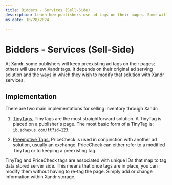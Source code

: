 ```yaml
---
title: Bidders - Services (Sell-Side)
description: Learn how publishers use ad tags on their pages. Some will keep preexisting ad while others will use new Xandr tags. Also, this page covers two main implementations for selling inventory through Xandr.   
ms.date: 10/28/2024

---
```



# Bidders - Services (Sell-Side)

At Xandr, some publishers will keep preexisting ad tags on their pages; others will use new Xandr tags. It depends on their original ad serving solution and the ways in which they wish to modify that solution with Xandr services.

## Implementation

There are two main implementations for selling inventory through Xandr:

1. [TinyTags.](tinytags.md) TinyTags are the most straightforward solution. A TinyTag is placed on a publisher's page. The most basic form of a TinyTag is: `ib.adnexus.com/tt?id=123`.

1. [Preemptive Tags.](preemptive-tags.md) PriceCheck is used in conjunction with another ad solution, usually an exchange. PriceCheck can either refer to a modified TinyTag or to keeping a preexisting tag.

TinyTag and PriceCheck tags are associated with unique IDs that map to tag data stored server side. This means that once tags are in place, you can modify them without having to re-tag the page. Simply add or change information within Xandr storage.
